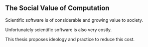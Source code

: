
The Social Value of Computation
-------------------------------

Scientific software is of considerable and growing value to society.

Unfortunately scientific software is also very costly.

This thesis proposes ideology and practice to reduce this cost.
